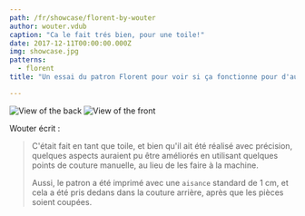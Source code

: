 ```yaml
---
path: /fr/showcase/florent-by-wouter
author: wouter.vdub
caption: "Ca le fait trés bien, pour une toile!"
date: 2017-12-11T00:00:00.000Z
img: showcase.jpg
patterns:
  - florent
title: "Un essai du patron Florent pour voir si ça fonctionne pour d'autres, par Wouter.vdub"

---
```

![View of the back ](/img/showcase/florent-by-wouter-vdub/high_back.jpg) 
![View of the front](/img/showcase/florent-by-wouter-vdub/high_front.jpg)

Wouter écrit :

> C'était fait en tant que toile, et bien qu'il ait été réalisé avec précision, quelques aspects auraient 
> pu être améliorés en utilisant quelques points de couture manuelle, au lieu de les faire à la machine.
>
> Aussi, le patron a été imprimé avec une `aisance` standard de 1 cm, et cela 
> a été pris dedans dans la couture arrière, après que les pièces soient coupées.

